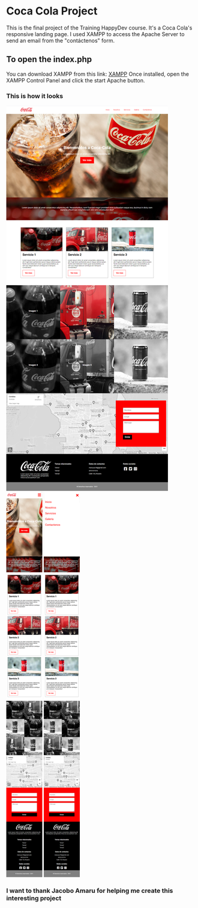 # Coca Cola Project

This is the final project of the Training HappyDev course. It's a Coca Cola's  responsive landing page.
I used XAMPP to access the Apache Server to send an email from the "contáctenos" form.

## To open the index.php

You can download XAMPP from this link:
[XAMPP](https://www.apachefriends.org/es/download.html)
Once installed, open the XAMPP Control Panel and click the start Apache button.

### This is how it looks

![Laptop view](img/CocaCola-landpage.png)
![Mobile view](img/CocaCola-landpage-mobile.png)
![Mobile menu view](img/CocaCola-landpage-mobile-menu.png)

### I want to thank Jacobo Amaru for helping me create this interesting project
